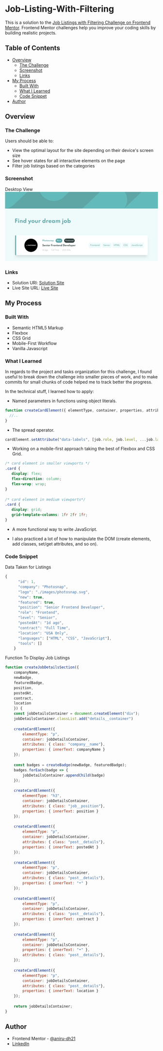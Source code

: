 # Job-Listing-With-Filtering

This is a solution to the [Job Listings with Filtering Challenge on Frontend Mentor](https://www.frontendmentor.io/challenges/job-listings-with-filtering-ivstIPCt). Frontend Mentor challenges help you improve your coding skills by building realistic projects.

## Table of Contents

- [Overview](#overview)
  - [The Challenge](#the-challenge)
  - [Screenshot](#screenshot)
  - [Links](#links)
- [My Process](#my-process)
  - [Built With](#built-with)
  - [What I Learned](#what-i-learned)
  - [Code Snippet](#code-snippet)
- [Author](#author)

## Overview

### The Challenge

Users should be able to:

- View the optimal layout for the site depending on their device's screen size
- See hover states for all interactive elements on the page
- Filter job listings based on the categories

### Screenshot

Desktop View
![Desktop View](./preview.png)

### Links

- Solution URl: [Solution Site](https://github.com/aniru-dh21/Job-Listing-With-Filtering)
- Live Site URL: [Live Site](https://aniru-dh21.github.io/Job-Listing-With-Filtering/)

## My Process

### Built With

- Semantic HTML5 Markup
- Flexbox
- CSS Grid
- Mobile-First Workflow
- Vanilla Javascript

### What I Learned

In regards to the project and tasks organization for this challenge, I found useful to break down the challenge into smaller pieces of work, and to make commits for small chunks of code helped me to track better the progress.

In the technical stuff, I learned how to apply:

- Named parameters in functions using object literals.

```js
function createCardElement({ elementType, container, properties, attributes }) {
  //..
}
```

- The spread operator.

```js
cardElement.setAttribute("data-labels", [job.role, job.level, ...job.languages, ...job.tools]);
```
 - Working on a mobile-first approach taking the best of Flexbox and CSS Grid.
 
 ```css
/* card element in smaller viewports */
.card {
    display: flex;
    flex-direction: column;
    flex-wrap: wrap;
}

/* card element in medium viewports*/
.card {
    display: grid;
    grid-template-columns: 1fr 2fr 1fr;
}
```
- A more functional way to write JavaScript.

- I also practiced a lot of how to manipulate the DOM (create elements, add classes, set/get attributes, and so on). 

### Code Snippet

Data Taken for Listings

```js
{
      "id": 1,
      "company": "Photosnap",
      "logo": "./images/photosnap.svg",
      "new": true,
      "featured": true,
      "position": "Senior Frontend Developer",
      "role": "Frontend",
      "level": "Senior",
      "postedAt": "1d ago",
      "contract": "Full Time",
      "location": "USA Only",
      "languages": ["HTML", "CSS", "JavaScript"],
      "tools": []
    }
```

Function To Display Job Listings
```js
function createJobDetailsSection({ 
    companyName, 
    newBadge, 
    featuredBadge, 
    position, 
    postedAt, 
    contract, 
    location 
    }) {
    const jobDetailsContainer = document.createElement("div");
    jobDetailsContainer.classList.add("details__container") 

    createCardElement({
        elementType: "p",
        container: jobDetailsContainer,
        attributes: { class: "company__name"},
        properties: { innerText: companyName }
    });

    const badges = createBadge(newBadge, featuredBadge);
    badges.forEach(badge => {
        jobDetailsContainer.appendChild(badge)
    });

    createCardElement({
        elementType: "h3",
        container: jobDetailsContainer,
        attributes: { class: "job__position"},
        properties: { innerText: position }
    });

    createCardElement({
        elementType: "p",
        container: jobDetailsContainer,
        attributes: { class: "post__details"},
        properties: { innerText: postedAt }
    });

    createCardElement({
        elementType: "p",
        container: jobDetailsContainer,
        attributes: { class: "post__details"},
        properties: { innerText: "•" }
    });

    createCardElement({
        elementType: "p",
        container: jobDetailsContainer,
        attributes: { class: "post__details"},
        properties: { innerText: contract }
    });

    createCardElement({
        elementType: "p",
        container: jobDetailsContainer,
        properties: { innerText: "•" },
        attributes: { class: "post__details"},
    });

    createCardElement({
        elementType: "p",
        container: jobDetailsContainer,
        attributes: { class: "post__details"},
        properties: { innerText: location }
    });

    return jobDetailsContainer;
}
```

## Author

- Frontend Mentor - [@aniru-dh21](https://www.frontendmentor.io/profile/aniru-dh21)
- [LinkedIn](https://www.linkedin.com/in/ramachandra-anirudh-vemulapalli-554b551ba/)
